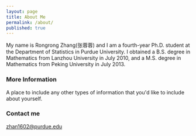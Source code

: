 ```yaml
---
layout: page
title: About Me
permalink: /about/
published: true
---
```


My name is Rongrong Zhang(张蓉蓉) and I am a fourth-year Ph.D. student at the Department of Statistics in Purdue University. I obtained a B.S. degree in Mathematics from Lanzhou University in July 2010, and a M.S. degree in Mathematics from Peking University in July 2013.

### More Information

A place to include any other types of information that you'd like to include about yourself.

### Contact me

[zhan1602@purdue.edu](mailto:zhan1602@purdue.edu)
